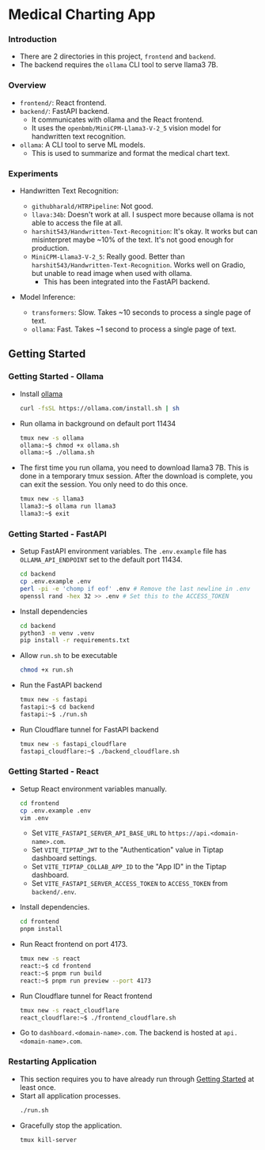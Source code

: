 # Medical Charting App

### Introduction
- There are 2 directories in this project, `frontend` and `backend`.
- The backend requires the `ollama` CLI tool to serve llama3 7B.

### Overview
- `frontend/`: React frontend.
- `backend/`: FastAPI backend. 
  - It communicates with ollama and the React frontend. 
  - It uses the `openbmb/MiniCPM-Llama3-V-2_5` vision model for handwritten text recognition.
- `ollama`: A CLI tool to serve ML models.
  - This is used to summarize and format the medical chart text.

### Experiments
- Handwritten Text Recognition:
  - `githubharald/HTRPipeline`: Not good.
  - `llava:34b`: Doesn't work at all. I suspect more because ollama is not able to access the file at all.
  - `harshit543/Handwritten-Text-Recognition`: It's okay. It works but can misinterpret maybe ~10% of the text. It's not good enough for production. 
  - `MiniCPM-Llama3-V-2_5`: Really good. Better than `harshit543/Handwritten-Text-Recognition`. Works well on Gradio, but unable to read image when used with ollama.
    - This has been integrated into the FastAPI backend.

- Model Inference:
  - `transformers`: Slow. Takes ~10 seconds to process a single page of text.
  - `ollama`: Fast. Takes ~1 second to process a single page of text.

## Getting Started
### Getting Started - Ollama
- Install [ollama](https://github.com/ollama/ollama)
  ```bash
  curl -fsSL https://ollama.com/install.sh | sh
  ```

- Run ollama in background on default port 11434
  ```bash
  tmux new -s ollama
  ollama:~$ chmod +x ollama.sh
  ollama:~$ ./ollama.sh
  ```

- The first time you run ollama, you need to download llama3 7B. This is done in a temporary tmux session. After the download is complete, you can exit the session. You only need to do this once.
  ```bash
  tmux new -s llama3
  llama3:~$ ollama run llama3
  llama3:~$ exit
  ```

### Getting Started - FastAPI
- Setup FastAPI environment variables. The `.env.example` file has `OLLAMA_API_ENDPOINT` set to the default port 11434.
  ```bash
  cd backend
  cp .env.example .env
  perl -pi -e 'chomp if eof' .env # Remove the last newline in .env
  openssl rand -hex 32 >> .env # Set this to the ACCESS_TOKEN
  ```

- Install dependencies
  ```bash
  cd backend
  python3 -m venv .venv
  pip install -r requirements.txt
  ```

- Allow `run.sh` to be executable
  ```bash
  chmod +x run.sh
  ```

- Run the FastAPI backend
  ```bash
  tmux new -s fastapi
  fastapi:~$ cd backend
  fastapi:~$ ./run.sh
  ```

- Run Cloudflare tunnel for FastAPI backend
  ```bash
  tmux new -s fastapi_cloudflare
  fastapi_cloudflare:~$ ./backend_cloudflare.sh
  ```

### Getting Started - React
- Setup React environment variables manually.
  ```bash
  cd frontend
  cp .env.example .env
  vim .env
  ```
  - Set `VITE_FASTAPI_SERVER_API_BASE_URL` to `https://api.<domain-name>.com`.
  - Set `VITE_TIPTAP_JWT` to the "Authentication" value in Tiptap dashboard settings.
  - Set `VITE_TIPTAP_COLLAB_APP_ID` to the "App ID" in the Tiptap dashboard.
  - Set `VITE_FASTAPI_SERVER_ACCESS_TOKEN` to `ACCESS_TOKEN` from `backend/.env`.

- Install dependencies.
  ```bash
  cd frontend
  pnpm install
  ```

- Run React frontend on port 4173.
  ```bash
  tmux new -s react
  react:~$ cd frontend
  react:~$ pnpm run build
  react:~$ pnpm run preview --port 4173
  ```

- Run Cloudflare tunnel for React frontend
  ```bash
  tmux new -s react_cloudflare
  react_cloudflare:~$ ./frontend_cloudflare.sh
  ```

- Go to `dashboard.<domain-name>.com`. The backend is hosted at `api.<domain-name>.com`.

### Restarting Application
- This section requires you to have already run through [Getting Started](getting-started) at least once.
- Start all application processes.
  ```bash
  ./run.sh
  ```
- Gracefully stop the application.
  ```bash
  tmux kill-server
  ```
